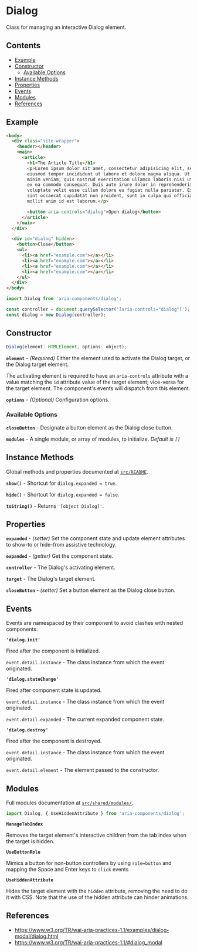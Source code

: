 Dialog
======

Class for managing an interactive Dialog element.

## Contents

* [Example](#example)
* [Constructor](#constructor)
  * [Available Options](#available-options)
* [Instance Methods](#instance-methods)
* [Properties](#properties)
* [Events](#events)
* [Modules](#modules)
* [References](#references)

## Example

```html
<body>
  <div class="site-wrapper">
    <header></header>
    <main>
      <article>
        <h1>The Article Title</h1>
        <p>Lorem ipsum dolor sit amet, consectetur adipisicing elit, sed do
        eiusmod tempor incididunt ut labore et dolore magna aliqua. Ut enim ad
        minim veniam, quis nostrud exercitation ullamco laboris nisi ut aliquip
        ex ea commodo consequat. Duis aute irure dolor in reprehenderit in
        voluptate velit esse cillum dolore eu fugiat nulla pariatur. Excepteur
        sint occaecat cupidatat non proident, sunt in culpa qui officia deserunt
        mollit anim id est laborum.</p>

        <button aria-controls="dialog">Open dialog</button>
      </article>
    </main>
  </div>

  <div id="dialog" hidden>
    <button>Close</button>
    <ul>
      <li><a href="example.com"></a></li>
      <li><a href="example.com"></a></li>
      <li><a href="example.com"></a></li>
      <li><a href="example.com"></a></li>
    </ul>
  </div>
</body>
```

```jsx
import Dialog from 'aria-components/dialog';

const controller = document.querySelector('[aria-controls="dialog"]');
const dialog = new Dialog(controller);
```

## Constructor

```jsx
Dialog(element: HTMLElement, options: object);
```

**`element`** - _(Required)_ Either the element used to activate the Dialog target, or the Dialog target element.

The activating element is required to have an `aria-controls` attribute with a value matching the `id` attribute value of the target element; vice-versa for the target element. The component's events will dispatch from this element.

**`options`** - _(Optional)_ Configuration options.

### Available Options

**`closeButton`** - Designate a button element as the Dialog close button.

**`modules`** - A single module, or array of modules, to initialize. _Default is `[]`_

## Instance Methods

Global methods and properties documented at [`src/README`](../).

**`show()`** - Shortcut for `dialog.expanded = true`.

**`hide()`** - Shortcut for `dialog.expanded = false`.

**`toString()`** - Returns `'[object Dialog]'`.

## Properties

**`expanded`** - _(setter)_ Set the component state and update element attributes to show-to or hide-from assistive technology.

**`expanded`** - _(getter)_ Get the component state.

**`controller`** - The Dialog's activating element.

**`target`** - The Dialog's target element.

**`closeButton`** - _(setter)_ Set a button element as the Dialog close button.

## Events

Events are namespaced by their component to avoid clashes with nested components.

**`'dialog.init'`** 

Fired after the component is initialized.

`event.detail.instance` - The class instance from which the event originated.

**`'dialog.stateChange'`** 

Fired after component state is updated.

`event.detail.instance` - The class instance from which the event originated.

`event.detail.expanded` - The current expanded component state.

**`'dialog.destroy'`** 

Fired after the component is destroyed.

`event.detail.instance` - The class instance from which the event originated.

`event.detail.element` - The element passed to the constructor.


## Modules

Full modules documentation at [`src/shared/modules/`](..//shared/modules/).

```jsx
import Dialog, { UseHiddenAttribute } from 'aria-components/dialog';
```

**`ManageTabIndex`**

Removes the target element's interactive children from the tab index when the target is hidden.

**`UseButtonRole`**

Mimics a button for non-button controllers by using `role=button` and mapping the Space and Enter keys to `click` events

**`UseHiddenAttribute`**

Hides the target element with the `hidden` attribute, removing the need to do it with CSS. Note that the use of the hidden attribute can hinder animations.

## References

- https://www.w3.org/TR/wai-aria-practices-1.1/examples/dialog-modal/dialog.html
- https://www.w3.org/TR/wai-aria-practices-1.1/#dialog_modal

